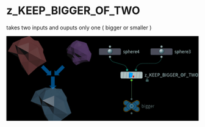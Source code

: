 # z_KEEP_BIGGER_OF_TWO

takes two inputs and ouputs only one ( bigger or smaller ) 

![z_KEEP_BIGGER_OF_TWO](https://raw.githubusercontent.com/CorvaeOboro/zenv/master/hip/z_KEEP_BIGGER_OF_TWO/z_KEEP_BIGGER_OF_TWO.jpg?raw=true "z_KEEP_BIGGER_OF_TWO")